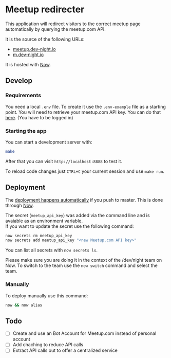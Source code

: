 # Meetup redirecter

This application will redirect visitors to the correct meetup page automatically by querying the meetup.com API.

It is the source of the following URLs:

- [meetup.dev-night.io](https://meetup.dev-night.io)
- [m.dev-night.io](https://m.dev-night.io)

It is hosted with [Now](https://zeit.co/now).

## Develop

### Requirements

You need a local `.env` file. To create it use the `.env-example` file as a starting point.
You will need to retrieve your meetup.com API key. You can do that [here](https://secure.meetup.com/de-DE/meetup_api/key/). (You have to be logged in)

### Starting the app

You can start a development server with:

```bash
make
```

After that you can visit `http://localhost:8888` to test it.

To reload code changes just `CTRL+C` your current session and use `make run`.

## Deployment

The [deployment happens automatically](https://zeit.co/blog/now-for-github) if you push to master. This is done through [Now](https://zeit.co/now).

The secret (`meetup_api_key`) was added via the command line and is avaiable as an environment variable. <br />
If you want to update the secret use the following command:

```bash
now secrets rm meetup_api_key
now secrets add meetup_api_key "<new Meetup.com API key>"
```

You can list all secrets with `now secrets ls`.

Please make sure you are doing it in the context of the /dev/night team on Now.
To switch to the team use the `now switch` command and select the team.

### Manually

To deploy manually use this command:

```bash
now && now alias
```

## Todo

- [ ] Create and use an Bot Account for Meetup.com instead of personal account
- [ ] Add chaching to reduce API calls
- [ ] Extract API calls out to offer a centralized service
